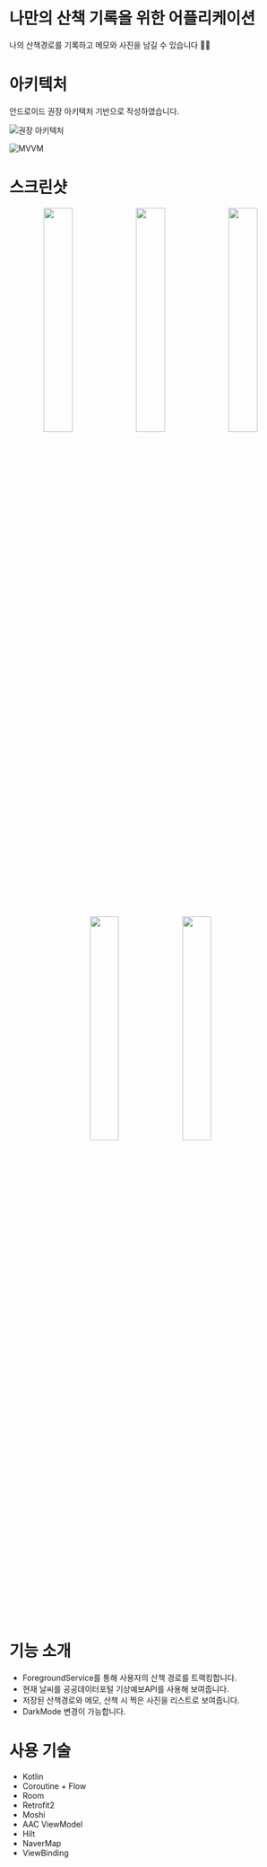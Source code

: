 # 나만의 산책 기록을 위한 어플리케이션

나의 산책경로를 기록하고 메모와 사진을 남길 수 있습니다 🚶🏻

# 아키텍처

안드로이드 권장 아키텍처 기반으로 작성하였습니다.  

![권장 아키텍처](https://github.com/user-attachments/assets/22737d5b-5d3c-4c97-afab-c630904b884f)


![MVVM](https://github.com/user-attachments/assets/7395af0b-90c8-44a9-8100-1832d3cbdcd8)

# 스크린샷

<p align="center">  <img src="https://github.com/user-attachments/assets/0e0558ed-ad64-47ff-b51a-da7597898f9c" align="center" width="32%">  
  <img src="https://github.com/user-attachments/assets/e8642de6-6f05-4f85-a00e-49f84e6fa197" align="center" width="32%">  
  <img src="https://github.com/user-attachments/assets/b62b298e-9e3e-4c7d-8d59-7dd5b50f55ee" align="center" width="32%">  
</p>
<p align="center">  <img src="https://github.com/user-attachments/assets/7ba4c91d-c2d6-4dff-b3c0-f356672b0fa0" align="center" width="32%">  
  <img src="https://github.com/user-attachments/assets/4a077f05-1ddb-4150-bffb-39e538cbf3e4" align="center" width="32%">  
</p>


# 기능 소개

- ForegroundService를 통해 사용자의 산책 경로를 트랙킹합니다.
- 현재 날씨를 공공데이터포털 기상예보API를 사용해 보여줍니다.
- 저장된 산책경로와 메모, 산책 시 찍은 사진을 리스트로 보여줍니다.
- DarkMode 변경이 가능합니다.

# 사용 기술

* Kotlin
* Coroutine + Flow
* Room
* Retrofit2
* Moshi
* AAC ViewModel
* Hilt
* NaverMap
* ViewBinding
